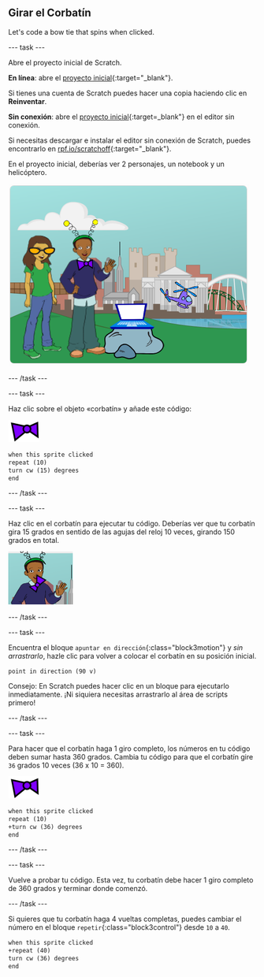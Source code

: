 ## Girar el Corbatín

Let's code a bow tie that spins when clicked.

--- task ---

Abre el proyecto inicial de Scratch.

**En línea**: abre el [proyecto inicial](http://rpf.io/tech-toys-on){:target="_blank"}.

Si tienes una cuenta de Scratch puedes hacer una copia haciendo clic en **Reinventar**.

**Sin conexión**: abre el [proyecto inicial](http://rpf.io/p/en/tech-toys-go){:target=_blank"} en el editor sin conexión.

Si necesitas descargar e instalar el editor sin conexión de Scratch, puedes encontrarlo en [rpf.io/scratchoff](http://rpf.io/scratchoff){:target="_blank"}.

En el proyecto inicial, deberías ver 2 personajes, un notebook y un helicóptero.

![proyectos iniciales](images/toys-starter.png)

--- /task ---

--- task ---

Haz clic sobre el objeto «corbatín» y añade este código:

![objeto corbatín](images/bowtie-sprite.png)

```blocks3
when this sprite clicked
repeat (10)
turn cw (15) degrees
end
```

--- /task ---


--- task ---

Haz clic en el corbatín para ejecutar tu código. Deberías ver que tu corbatín gira 15 grados en sentido de las agujas del reloj 10 veces, girando 150 grados en total.

![corbatín girando 150 grados](images/toys-bowtie-test.png)

--- /task ---

--- task ---

Encuentra el bloque `apuntar en dirección`{:class="block3motion"} y _sin arrastrarlo_, hazle clic para volver a colocar el corbatín en su posición inicial.

```blocks3
point in direction (90 v)
```

Consejo: En Scratch puedes hacer clic en un bloque para ejecutarlo inmediatamente. ¡Ni siquiera necesitas arrastrarlo al área de scripts primero!

--- /task ---

--- task ---

Para hacer que el corbatín haga 1 giro completo, los números en tu código deben sumar hasta 360 grados. Cambia tu código para que el corbatín gire `36` grados 10 veces (36 x 10 = 360).

![objeto corbatín](images/bowtie-sprite.png)

```blocks3
when this sprite clicked
repeat (10)
+turn cw (36) degrees
end
```

--- /task ---

--- task ---

Vuelve a probar tu código. Esta vez, tu corbatín debe hacer 1 giro completo de 360 grados y terminar donde comenzó.

--- /task ---

Si quieres que tu corbatín haga 4 vueltas completas, puedes cambiar el número en el bloque `repetir`{:class="block3control"} desde `10` a `40`.

```blocks3
when this sprite clicked
+repeat (40)
turn cw (36) degrees
end
```

